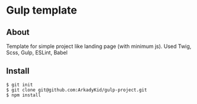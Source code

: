 # Gulp template

## About 
Template for simple project like landing page (with minimum js). Used Twig, Scss, Gulp, ESLint, Babel
## Install

````
$ git init
$ git clone git@github.com:ArkadyKid/gulp-project.git 
$ npm install
````
